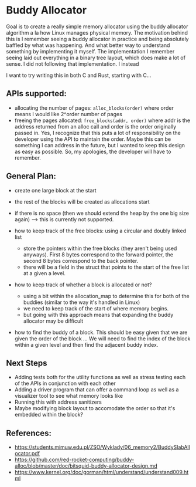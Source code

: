 # Buddy Allocator
Goal is to create a really simple memory allocator using the buddy allocator algorithm a la how Linux manages physical memory. The motivation behind this is I remember seeing a buddy allocator in practice and being absolutely baffled by what was happening. And what better way to understand something by implementing it myself. The implementation I remember seeing laid out everything in a binary tree layout, which does make a lot of sense. I did not following that implementation. I instead

I want to try writing this in both C and Rust, starting with C... 

## APIs supported:
- allocating the number of pages: `alloc_blocks(order)` where order means I would like 2^order number of pages
- freeing the pages allocated: `free_blocks(addr, order)` where addr is the address returned from an alloc call and order is the order originally passed in. Yes, I recognize that this puts a lot of responsibility on the developer using the API to maintain the order. Maybe this can be something I can address in the future, but I wanted to keep this design as easy as possible. So, my apologies, the developer will have to remember.  

## General Plan:
- create one large block at the start 
- the rest of the blocks will be created as allocations start
- if there is no space (then we should extend the heap by the one big size again) --> this is currently not supported.

- how to keep track of the free blocks: using a circular and doubly linked list 
    - store the pointers within the free blocks (they aren't being used anyways). First 8 bytes correspond to the forward pointer, the second 8 bytes correspond to the back pointer.
    - there will be a field in the struct that points to the start of the free list at a given a level.
- how to keep track of whether a block is allocated or not? 
    - using a bit within the allocation_map to determine this for both of the buddies (similar to the way it's handled in Linux)
    - we need to keep track of the start of where memory begins. 
    - but going with this approach means that expanding the buddy allocator may be difficult 
- how to find the buddy of a block. This should be easy given that we are given the order of the block ... We will need to find the index of the block within a given level and then find the adjacent buddy index.  

## Next Steps
- Adding tests both for the utility functions as well as stress testing each of the APIs in conjunction with each other
- Adding a driver program that can offer a command loop as well as a visualizer tool to see what memory looks like 
- Running this with address sanitizers
- Maybe modifying block layout to accomodate the order so that it's embedded within the block? 

## References: 
- https://students.mimuw.edu.pl/ZSO/Wyklady/06_memory2/BuddySlabAllocator.pdf
- https://github.com/red-rocket-computing/buddy-alloc/blob/master/doc/bitsquid-buddy-allocator-design.md
- https://www.kernel.org/doc/gorman/html/understand/understand009.html